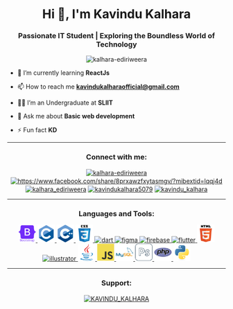 <!-- <h1 align=center> Hi 👋, I'm kalhara ediriweera </h1>

<h3 align=center>Passionate IT Student | Exploring the Boundless World of Technology</h3>
<!--**Hi, I'm kalhara ediriweera/kalhara-ediriweera** is a ✨ _special_ ✨ repository because its `README.md` (this file) appears on your GitHub profile. -->


<!--
-🌱 I’m currently learning ReactJs

-🧑‍🎓 I’m an Undergraduate at SLIIT

-💬 Ask me about Basic web development

-📫 How to reach me kavindukalharaofficial@gmail.com

-⚡ Fun fact Call me as KD -->

<h1 align="center">Hi 👋, I'm Kavindu Kalhara</h1>
<h3 align="center">Passionate IT Student | Exploring the Boundless World of Technology</h3>

<p align="center"> <img src="https://komarev.com/ghpvc/?username=kalhara-ediriweera&label=Profile%20views&color=0e75b6&style=flat" alt="kalhara-ediriweera" /> </p>

- 🌱 I’m currently learning **ReactJs**

- 📫 How to reach me **kavindukalharaofficial@gmail.com**

- 🧑‍🎓 I’m an Undergraduate at **SLIIT**

- 💬 Ask me about **Basic web development**

- ⚡ Fun fact **KD**

---

<h3 align="center">Connect with me:</h3>
<p align="center">
<a href="https://linkedin.com/in/kalhara-ediriweera" target="blank"><img align="center" src="https://raw.githubusercontent.com/rahuldkjain/github-profile-readme-generator/master/src/images/icons/Social/linked-in-alt.svg" alt="kalhara-ediriweera" height="30" width="40" /></a>
<a href="https://www.facebook.com/profile.php?id=61557903419210" target="blank"><img align="center" src="https://raw.githubusercontent.com/rahuldkjain/github-profile-readme-generator/master/src/images/icons/Social/facebook.svg" alt="https://www.facebook.com/share/8prxawzfxytasmgv/?mibextid=lqqj4d" height="30" width="40" /></a>
<a href="https://instagram.com/kalhara_ediriweera" target="blank"><img align="center" src="https://raw.githubusercontent.com/rahuldkjain/github-profile-readme-generator/master/src/images/icons/Social/instagram.svg" alt="kalhara_ediriweera" height="30" width="40" /></a>
<a href="https://www.youtube.com/c/kavindukalhara5079" target="blank"><img align="center" src="https://raw.githubusercontent.com/rahuldkjain/github-profile-readme-generator/master/src/images/icons/Social/youtube.svg" alt="kavindukalhara5079" height="30" width="40" /></a>
<a href="https://discord.gg/kavindu_kalhara" target="blank"><img align="center" src="https://raw.githubusercontent.com/rahuldkjain/github-profile-readme-generator/master/src/images/icons/Social/discord.svg" alt="kavindu_kalhara" height="30" width="40" /></a>
</p>


---

<h3 align="center">Languages and Tools:</h3>
<p align="center"> <a href="https://getbootstrap.com" target="_blank" rel="noreferrer"> <img src="https://raw.githubusercontent.com/devicons/devicon/master/icons/bootstrap/bootstrap-plain-wordmark.svg" alt="bootstrap" width="40" height="40"/> </a> <a href="https://www.cprogramming.com/" target="_blank" rel="noreferrer"> <img src="https://raw.githubusercontent.com/devicons/devicon/master/icons/c/c-original.svg" alt="c" width="40" height="40"/> </a> <a href="https://www.w3schools.com/cpp/" target="_blank" rel="noreferrer"> <img src="https://raw.githubusercontent.com/devicons/devicon/master/icons/cplusplus/cplusplus-original.svg" alt="cplusplus" width="40" height="40"/> </a> <a href="https://www.w3schools.com/css/" target="_blank" rel="noreferrer"> <img src="https://raw.githubusercontent.com/devicons/devicon/master/icons/css3/css3-original-wordmark.svg" alt="css3" width="40" height="40"/> </a> <a href="https://dart.dev" target="_blank" rel="noreferrer"> <img src="https://www.vectorlogo.zone/logos/dartlang/dartlang-icon.svg" alt="dart" width="40" height="40"/> </a> <a href="https://www.figma.com/" target="_blank" rel="noreferrer"> <img src="https://www.vectorlogo.zone/logos/figma/figma-icon.svg" alt="figma" width="40" height="40"/> </a> <a href="https://firebase.google.com/" target="_blank" rel="noreferrer"> <img src="https://www.vectorlogo.zone/logos/firebase/firebase-icon.svg" alt="firebase" width="40" height="40"/> </a> <a href="https://flutter.dev" target="_blank" rel="noreferrer"> <img src="https://www.vectorlogo.zone/logos/flutterio/flutterio-icon.svg" alt="flutter" width="40" height="40"/> </a> <a href="https://www.w3.org/html/" target="_blank" rel="noreferrer"> <img src="https://raw.githubusercontent.com/devicons/devicon/master/icons/html5/html5-original-wordmark.svg" alt="html5" width="40" height="40"/> </a> <a href="https://www.adobe.com/in/products/illustrator.html" target="_blank" rel="noreferrer"> <img src="https://www.vectorlogo.zone/logos/adobe_illustrator/adobe_illustrator-icon.svg" alt="illustrator" width="40" height="40"/> </a> <a href="https://www.java.com" target="_blank" rel="noreferrer"> <img src="https://raw.githubusercontent.com/devicons/devicon/master/icons/java/java-original.svg" alt="java" width="40" height="40"/> </a> <a href="https://developer.mozilla.org/en-US/docs/Web/JavaScript" target="_blank" rel="noreferrer"> <img src="https://raw.githubusercontent.com/devicons/devicon/master/icons/javascript/javascript-original.svg" alt="javascript" width="40" height="40"/> </a> <a href="https://www.mysql.com/" target="_blank" rel="noreferrer"> <img src="https://raw.githubusercontent.com/devicons/devicon/master/icons/mysql/mysql-original-wordmark.svg" alt="mysql" width="40" height="40"/> </a> <a href="https://www.photoshop.com/en" target="_blank" rel="noreferrer"> <img src="https://raw.githubusercontent.com/devicons/devicon/master/icons/photoshop/photoshop-line.svg" alt="photoshop" width="40" height="40"/> </a> <a href="https://www.php.net" target="_blank" rel="noreferrer"> <img src="https://raw.githubusercontent.com/devicons/devicon/master/icons/php/php-original.svg" alt="php" width="40" height="40"/> </a> <a href="https://www.python.org" target="_blank" rel="noreferrer"> <img src="https://raw.githubusercontent.com/devicons/devicon/master/icons/python/python-original.svg" alt="python" width="40" height="40"/> </a> </p>

---

<h3 align="center">Support:</h3>
<p align="center" ><a href="https://www.buymeacoffee.com/KAVINDU_KALHARA"> <img align="center" src="https://cdn.buymeacoffee.com/buttons/v2/default-yellow.png" height="50" width="210" alt="KAVINDU_KALHARA" /></a></p><br><br>




